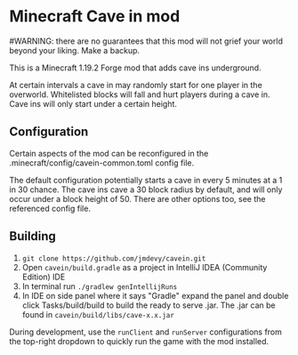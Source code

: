 # Minecraft Cave in mod
#WARNING: there are no guarantees that this mod will not grief your world beyond your liking. Make a backup.

This is a Minecraft 1.19.2 Forge mod that adds cave ins underground.

At certain intervals a cave in may randomly start for one player in the overworld. Whitelisted blocks will fall and hurt players during a cave in. Cave ins will only start under a certain height.

## Configuration

Certain aspects of the mod can be reconfigured in the .minecraft/config/cavein-common.toml config file.

The default configuration potentially starts a cave in every 5 minutes at a 1 in 30 chance. The cave ins cave a 30 block radius by default, and will only occur under a block height of 50. There are other options too, see the referenced config file.

## Building
1. `git clone https://github.com/jmdevy/cavein.git`
2. Open `cavein/build.gradle` as a project in IntelliJ IDEA (Community Edition) IDE
3. In terminal run `./gradlew genIntellijRuns`
4. In IDE on side panel where it says "Gradle" expand the panel and double click Tasks/build/build to build the ready to serve .jar. The .jar can be found in `cavein/build/libs/cave-x.x.jar`

During development, use the `runClient` and `runServer` configurations from the top-right dropdown to quickly run the game with the mod installed.